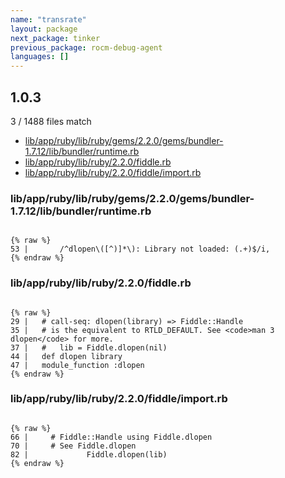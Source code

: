 ```yaml
---
name: "transrate"
layout: package
next_package: tinker
previous_package: rocm-debug-agent
languages: []
---
```

## 1.0.3
3 / 1488 files match

 - [lib/app/ruby/lib/ruby/gems/2.2.0/gems/bundler-1.7.12/lib/bundler/runtime.rb](#libapprubylibrubygems220gemsbundler-1712libbundlerruntimerb)
 - [lib/app/ruby/lib/ruby/2.2.0/fiddle.rb](#libapprubylibruby220fiddlerb)
 - [lib/app/ruby/lib/ruby/2.2.0/fiddle/import.rb](#libapprubylibruby220fiddleimportrb)

### lib/app/ruby/lib/ruby/gems/2.2.0/gems/bundler-1.7.12/lib/bundler/runtime.rb

```

{% raw %}
53 |       /^dlopen\([^)]*\): Library not loaded: (.+)$/i,
{% endraw %}

```
### lib/app/ruby/lib/ruby/2.2.0/fiddle.rb

```

{% raw %}
29 |   # call-seq: dlopen(library) => Fiddle::Handle
35 |   # is the equivalent to RTLD_DEFAULT. See <code>man 3 dlopen</code> for more.
37 |   #   lib = Fiddle.dlopen(nil)
44 |   def dlopen library
47 |   module_function :dlopen
{% endraw %}

```
### lib/app/ruby/lib/ruby/2.2.0/fiddle/import.rb

```

{% raw %}
66 |     # Fiddle::Handle using Fiddle.dlopen
70 |     # See Fiddle.dlopen
82 |             Fiddle.dlopen(lib)
{% endraw %}

```